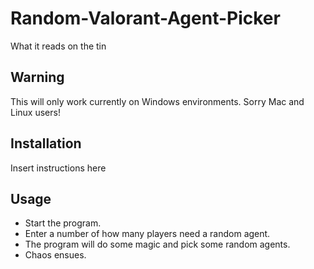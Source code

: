 # Random-Valorant-Agent-Picker
What it reads on the tin


## Warning
This will only work currently on Windows environments. Sorry Mac and Linux users!

## Installation
Insert instructions here

## Usage
- Start the program.
- Enter a number of how many players need a random agent.
- The program will do some magic and pick some random agents.
- Chaos ensues.
